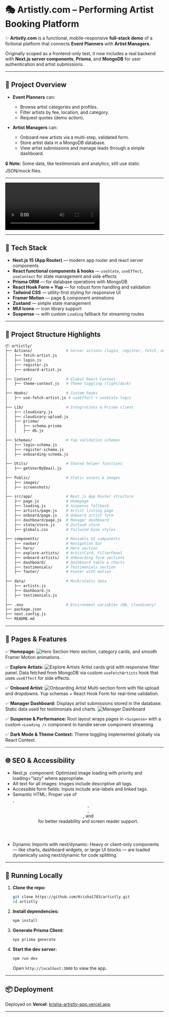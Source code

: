 # 🎭 Artistly.com – Performing Artist Booking Platform

✨ **Artistly.com** is a functional, mobile-responsive **full-stack demo** of a fictional platform that connects **Event Planners** with **Artist Managers**.

Originally scoped as a frontend-only test, it now includes a real backend with **Next.js server components**, **Prisma**, and **MongoDB** for user authentication and artist submissions.

---

## 📌 Project Overview

* **Event Planners** can:

  * Browse artist categories and profiles.
  * Filter artists by fee, location, and category.
  * Request quotes (demo action).

* **Artist Managers** can:

  * Onboard new artists via a multi-step, validated form.
  * Store artist data in a MongoDB database.
  * View artist submissions and manage leads through a simple dashboard.

🔒 **Note:** Some data, like testimonials and analytics, still use static JSON/mock files.

---

![Project Video Demo](/public/screenshots/Project_Video-Demo.mp4)

---

## 🚀 Tech Stack

* **Next.js 15 (App Router)** — modern app router and react server components
* **React functional components & hooks** — `useState`, `useEffect`, `useContext` for state management and side effects
* **Prisma ORM** — for database operations with MongoDB
* **React Hook Form + Yup** — for robust form handling and validation
* **Tailwind CSS** — utility-first styling for responsive UI
* **Framer Motion** — page & component animations
* **Zustand** — simple state management
* **MUI Icons** — icon library support
* **Suspense** — with custom `Loading` fallback for streaming routes

---

## 📂 Project Structure Highlights

```bash
📦 artistly/
├── Actions/               # Server actions (login, register, fetch, onboard artist)
│   ├── fetch-artist.js
│   ├── login.js
│   ├── register.js
│   ├── onboard-artist.js
│
├── Context/               # Global React Context
│   ├── theme-context.js   # Theme toggling (light/dark)
│
├── Hooks/                 # Custom hooks
│   ├── use-fetch-artist.js # useEffect + useState logic
│
├── Lib/                   # Integrations & Prisma client
│   ├── cloudinary.js
│   ├── cloudinary-upload.js
│   ├── prisma/
│   │   ├── schema.prisma
│   │   ├── db.js
│
├── Schemas/               # Yup validation schemas
│   ├── login-schema.js
│   ├── register-schema.js
│   ├── onboarding-schema.js
│
├── Utils/                 # Shared helper functions
│   ├── getUserByEmail.js
│
├── Public/                # Static assets & images
│   ├── images/
│   ├── screenshots/
│
├── src/app/               # Next.js App Router structure
│   ├── page.js            # Homepage
│   ├── loading.js         # Suspense fallback
│   ├── artists/page.js    # Artist listing page
│   ├── onboard/page.js    # Onboard artist form
│   ├── dashboard/page.js  # Manager dashboard
│   ├── state/store.js     # Zustand store
│   ├── globals.css        # Tailwind base styles
│
├── components/            # Reusable UI components
│   ├── navbar/            # Navigation bar
│   ├── hero/              # Hero section
│   ├── explore-artists/   # ArtistCard, FilterPanel
│   ├── onboard-artists/   # Onboarding form sections
│   ├── dashboard/         # Dashboard table & charts
│   ├── testimonials/      # Testimonials section
│   ├── footer/            # Footer with motion
│
├── data/                  # Mock/static data
│   ├── artists.js
│   ├── dashboard.js
│   ├── testimonials.js
│
├── .env                   # Environment variables (DB, Cloudinary)
├── package.json
├── next.config.js
└── README.md

```

---

## 📱 Pages & Features

✅ **Homepage:**
![Hero Section](/public/screenshots/hero_section.png)
Hero section, category cards, and smooth Framer Motion animations.

✅ **Explore Artists:**
![Explore Artists](/public/screenshots/explore-artists.png)
Artist cards grid with responsive filter panel. Data fetched from MongoDB via custom `useFetchArtists` hook that uses `useEffect` for side effects.

✅ **Onboard Artist:**
![Onboarding Artist](/public/screenshots/onboarding-artists.png)
Multi-section form with file upload and dropdowns. Yup schemas + React Hook Form for real-time validation.

✅ **Manager Dashboard:**
Displays artist submissions stored in the database. Static data used for testimonials and charts.
![Manager Dashboard](/public/screenshots/manager-dashboard.png)

✅ **Suspense & Performance:**
Root layout wraps pages in `<Suspense>` with a custom `<Loading />` component to handle server component streaming.

✅ **Dark Mode & Theme Context:**
Theme toggling implemented globally via React Context.

---

## 🌐 SEO & Accessibility

* Next.js <Image /> component: Optimized image loading with priority and loading="lazy" where appropriate.
* Alt text for all images: Images include descriptive alt tags.
* Accessible form fields: Inputs include aria-labels and linked <label> tags.
* Semantic HTML: Proper use of <main>, <header>, <section>, <nav>, and <footer> for better readability and screen reader support.
* Dynamic Imports with next/dynamic: Heavy or client-only components — like charts, dashboard widgets, or large UI blocks — are loaded dynamically using next/dynamic for code splitting.

---

## 🥪 Running Locally

1. **Clone the repo:**

   ```bash
   git clone https://github.com/Krisha1703/artistly.git
   cd artistly
   ```
2. **Install dependencies:**

   ```bash
   npm install
   ```
3. **Generate Prisma Client:**

   ```bash
   npx prisma generate
   ```
4. **Start the dev server:**

   ```bash
   npm run dev
   ```

   Open `http://localhost:3000` to view the app.

---

## 📦 Deployment

Deployed on **Vercel**:
[krisha-artistly-app.vercel.app](https://krisha-artistly-app.vercel.app)

---

